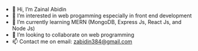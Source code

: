 - 👋 Hi, I’m Zainal Abidin
- 👀 I’m interested in web progamming especially in front end development
- 🌱 I’m currently learning MERN (MongoDB, Express Js, React Js, and Node Js)
- 💞️ I’m looking to collaborate on web programming
- 📫 Contact me on email: zabidin384@gmail.com

<!---
zabidin384/zabidin384 is a ✨ special ✨ repository because its `README.md` (this file) appears on your GitHub profile.
You can click the Preview link to take a look at your changes.
--->

